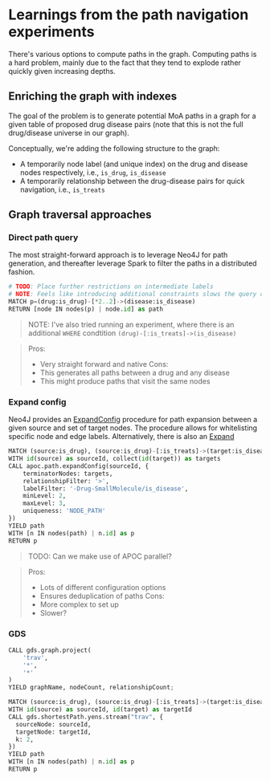 # Learnings from the path navigation experiments

There's various options to compute paths in the graph. Computing paths is a hard problem, mainly due to the fact that they tend to explode rather quickly given increasing depths.

## Enriching the graph with indexes

The goal of the problem is to generate potential MoA paths in a graph for a given table of proposed drug disease pairs (note that this is not the full drug/disease universe in our graph).

Conceptually, we're adding the following structure to the graph:

- A temporarily node label (and unique index) on the drug and disease nodes respectively, i.e., `is_drug`, `is_disease`
- A temporarily relationship between the drug-disease pairs for quick navigation, i.e., `is_treats`

## Graph traversal approaches

### Direct path query

The most straight-forward approach is to leverage Neo4J for path generation, and thereafter leverage Spark to filter the paths in a distributed fashion.

```python
# TODO: Place further restrictions on intermediate labels
# NOTE: Feels like introducing additional constraints slows the query down
MATCH p=(drug:is_drug)-[*2..2]->(disease:is_disease)
RETURN [node IN nodes(p) | node.id] as path
```

> NOTE: I've also tried running an experiment, where there is an additional `WHERE` condtition `(drug)-[:is_treats]->(is_disease)`

> Pros:
>   - Very straight forward and native 
> Cons:
>   - This generates all paths between a drug and any disease
>   - This might produce paths that visit the same nodes 

### Expand config

Neo4J provides an [ExpandConfig](https://neo4j.com/labs/apoc/4.1/overview/apoc.path/apoc.path.expandConfig/) procedure for path expansion between a given source and set of target nodes. The procedure allows for whitelisting specific node and edge labels. Alternatively, there is also an [Expand](https://neo4j.com/labs/apoc/4.1/overview/apoc.path/apoc.path.expand/)

```python
MATCH (source:is_drug), (source:is_drug)-[:is_treats]->(target:is_disease)
WITH id(source) as sourceId, collect(id(target)) as targets
CALL apoc.path.expandConfig(sourceId, {
    terminatorNodes: targets,
    relationshipFilter: '>',
    labelFilter: '-Drug-SmallMolecule/is_disease',
    minLevel: 2,
    maxLevel: 3,
    uniqueness: 'NODE_PATH'
})
YIELD path
WITH [n IN nodes(path) | n.id] as p
RETURN p
```

> TODO: Can we make use of APOC parallel?

> Pros:
>   - Lots of different configuration options 
>   - Ensures deduplication of paths
> Cons:
>   - More complex to set up
>   - Slower?

### GDS

```python
CALL gds.graph.project(
    'trav',
    '*', 
    '*'
)
YIELD graphName, nodeCount, relationshipCount;
```

```python
MATCH (source:is_drug), (source:is_drug)-[:is_treats]->(target:is_disease)
WITH id(source) as sourceId, id(target) as targetId
CALL gds.shortestPath.yens.stream("trav", {
  sourceNode: sourceId,
  targetNode: targetId,
  k: 2,
})
YIELD path
WITH [n IN nodes(path) | n.id] as p
RETURN p
```